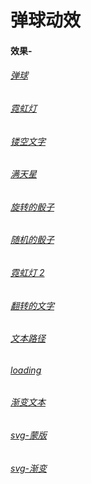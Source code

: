 # 弹球动效

#### 效果-

###### [弹球](https://1691014955.github.io/ball/moveBall.html)

###### [霓虹灯](https://1691014955.github.io/light/index.html)

###### [镂空文字](https://1691014955.github.io/nullWord/index.html)

###### [满天星](https://1691014955.github.io/sky/sky.html)

###### [旋转的骰子](https://1691014955.github.io/touzi/rote.html)

###### [随机的骰子](https://1691014955.github.io/6.move-touzi/index.html)

###### [霓虹灯 2](https://1691014955.github.io/5light/index.html)

###### [翻转的文字](https://1691014955.github.io/7.roteLetter/index.html)

###### [文本路径](https://1691014955.github.io/9.text-line/index.html)

###### [loading](https://1691014955.github.io/10.loading/index.html)

###### [渐变文本](https://1691014955.github.io/11.text-line2/index.html)

###### [svg-蒙版](https://1691014955.github.io/12.svg-mengban/index.html)

###### [svg-渐变](https://1691014955.github.io/13.svg-jianbian/index.html)
